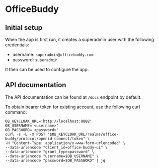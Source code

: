 # OfficeBuddy

## Initial setup

When the app is first run, it creates a superadmin user with the following credentials:
- username: `superadmin@officebuddy.com`
- password: `superadmin`

It then can be used to configure the app.

## API documentation

The API documentation can be found at `/docs` endpoint by default. 

To obtain bearer token for existing account, use the following curl command:

```shell
OB_KEYCLOAK_URL='http://localhost:8888'
OB_USERNAME='<username>'
OB_PASSWORD='<password>'
curl -s -L -X POST "$OB_KEYCLOAK_URL/realms/office-buddy/protocol/openid-connect/token" \
-H "Content-Type: application/x-www-form-urlencoded" \
--data-urlencode "client_id=office-buddy-ui" \
--data-urlencode "grant_type=password" \
--data-urlencode "username=$OB_USERNAME" \
--data-urlencode "password=$OB_PASSWORD" | jq
```